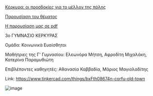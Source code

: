 [Κέρκυρα: οι προσδοκίες για το μέλλον της πόλης](text)

[Παρουσίαση του θέματος](slides)

[Η παρουσίαση μας σε pdf](St3dm.pdf)

3ο ΓΥΜΝΑΣΙΟ ΚΕΡΚΥΡΑΣ

Ομάδα: Κοινωνικά Ευαίσθητοι

Μαθήτριες της Γ' Γυμνασίου: Ελεωνόρα Μήτση, Αφροδίτη Μιχαλάκη, Κατερίνα Παραμυθιώτη

Επιβλέποντες καθηγητές: Αθανασία Καββαδία, Μάριος Μαγιολαδίτης

Link: https://www.tinkercad.com/things/bxFth08674n-corfu-old-town

![image](https://github.com/magioladitis/magioladitis.github.io/assets/5201502/91f2787a-9753-49c1-aedc-c89dbdc82d67)

